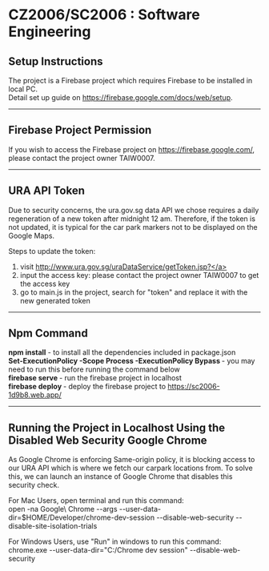 # CZ2006/SC2006 : Software Engineering

## Setup Instructions
The project is a Firebase project which requires Firebase to be installed in local PC. <br />
Detail set up guide on <a href="https://firebase.google.com/docs/web/setup">https://firebase.google.com/docs/web/setup</a>.
<hr>

## Firebase Project Permission
If you wish to access the Firebase project on <a href="https://firebase.google.com/">https://firebase.google.com/</a>, please contact the project owner TAIW0007.
<hr>

## URA API Token
Due to security concerns, the ura.gov.sg data API we chose requires a daily regeneration of a new token after midnight 12 am. Therefore, if the token is not updated, it is typical for the car park markers not to be displayed on the Google Maps.

Steps to update the token:
1. visit <a href="http://www.ura.gov.sg/uraDataService/getToken.jsp?">http://www.ura.gov.sg/uraDataService/getToken.jsp?</a>
2. input the access key:  please contact the project owner TAIW0007 to get the access key
3. go to main.js in the project, search for "token" and replace it with the new generated token
<hr>

## Npm Command
<b>npm install</b> - to install all the dependencies included in package.json <br/>
<b>Set-ExecutionPolicy -Scope Process -ExecutionPolicy Bypass </b> - you may need to run this before running the command below <br/>
<b>firebase serve </b> - run the firebase project in localhost <br/>
<b>firebase deploy </b> - deploy the firebase project to <a href="https://sc2006-1d9b8.web.app/">https://sc2006-1d9b8.web.app/</a>
<hr>

## Running the Project in Localhost Using the Disabled Web Security Google Chrome
As Google Chrome is enforcing Same-origin policy, it is blocking access to our URA API which is where we fetch our carpark locations from. 
To solve this, we can launch an instance of Google Chrome that disables this security check. 


For Mac Users, open terminal and run this command: <br />
open -na Google\ Chrome --args --user-data-dir=$HOME/Developer/chrome-dev-session --disable-web-security --disable-site-isolation-trials

For Windows Users, use "Run" in windows to run this command:<br />
chrome.exe --user-data-dir="C:/Chrome dev session" --disable-web-security
